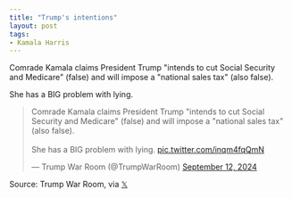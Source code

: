 ```yaml
---
title: "Trump's intentions"
layout: post
tags:
- Kamala Harris
---
```


Comrade Kamala claims President Trump "intends to cut Social Security and Medicare" (false) and will impose a "national sales tax" (also false).

She has a BIG problem with lying.

<blockquote class="twitter-tweet"><p lang="en" dir="ltr">Comrade Kamala claims President Trump &quot;intends to cut Social Security and Medicare&quot; (false) and will impose a &quot;national sales tax&quot; (also false).<br><br>She has a BIG problem with lying. <a href="https://t.co/inqm4fqQmN">pic.twitter.com/inqm4fqQmN</a></p>&mdash; Trump War Room (@TrumpWarRoom) <a href="https://twitter.com/TrumpWarRoom/status/1834322081909276872?ref_src=twsrc%5Etfw">September 12, 2024</a></blockquote> <script async src="https://platform.twitter.com/widgets.js" charset="utf-8"></script>

Source: Trump War Room, via [𝕏](https://x.com)
